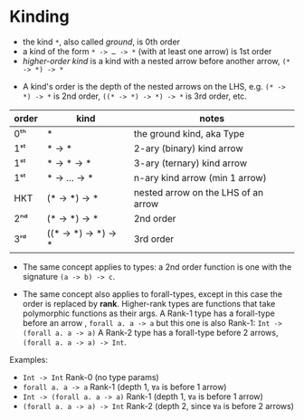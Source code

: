 # Kinding

- the kind `*`, also called *ground*, is 0th order
- a kind of the form `* -> … -> *` (with at least one arrow) is 1st order
- *higher-order kind* is a kind with a nested arrow before another arrow, 
`(* -> *) -> *`

* A kind's order is the depth of the nested arrows on the LHS, e.g. 
 `(* -> *) -> *`        is 2nd order, 
`((* -> *) -> *) -> *`  is 3rd order, etc.

order | kind                      | notes
------|---------------------------|------------------------------------------
0ᵗʰ   | *                         | the ground kind, aka Type
1ˢᵗ   | * -> *                    | 2-ary (binary) kind arrow
1ˢᵗ   | * -> * -> *               | 3-ary (ternary) kind arrow
1ˢᵗ   | * -> … -> *               | n-ary kind arrow (min 1 arrow)
HKT   |  (* -> *) -> *            | nested arrow on the LHS of an arrow
2ⁿᵈ   |  (* -> *) -> *            | 2nd order
3ʳᵈ   | ((* -> *) -> *) -> *      | 3rd order 



* The same concept applies to types: a 2nd order function is one with the signature `(a -> b) -> c`.

* The same concept also applies to forall-types, except in this case the order is replaced by **rank**. Higher-rank types are functions that take polymorphic functions as their args. 
A Rank-1 type has a forall-type before an 
arrow , `forall a. a -> a` but this one is also Rank-1: 
`Int -> (forall a. a -> a)`
A Rank-2 type has a forall-type before 2 arrows, 
`(forall a. a -> a) -> Int`.

Examples:
- `Int -> Int`                Rank-0 (no type params)
- `forall a. a -> a`          Rank-1 (depth 1, `∀a` is before 1 arrow)
- `Int -> (forall a. a -> a)` Rank-1 (depth 1, `∀a` is before 1 arrow)
- `(forall a. a -> a) -> Int` Rank-2 (depth 2, since `∀a` is before 2 arrows)
